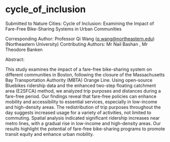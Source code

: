 # cycle_of_inclusion


Submitted to Nature Cities: Cycle of Inclusion: Examining the Impact of Fare-Free Bike-Sharing Systems in Urban Communities

Corresponding Author: Professor Qi Wang (q.wang@northeastern.edu) (Northeastern University) Contributing Authors: Mr Nail Bashan , Mr Theodore Banken

Abstract:

This study examines the impact of a fare-free bike-sharing system on different communities in Boston, following the closure of the Massachusetts Bay Transportation Authority (MBTA) Orange Line. Using open-source Bluebikes ridership data and the enhanced two-step floating catchment area (E2SFCA) method, we analyzed trip purposes and distances during a fare-free period. Our findings reveal that fare-free policies can enhance mobility and accessibility to essential services, especially in low-income and high-density areas. The redistribution of trip purposes throughout the day suggests increased usage for a variety of activities, not limited to commuting. Spatial analysis indicated significant ridership increases near metro lines, with a gradual rise in low-income and high-density areas. Our results highlight the potential of fare-free bike-sharing programs to promote transit equity and enhance urban mobility.
